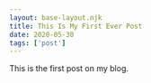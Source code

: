 ```yaml
---
layout: base-layout.njk
title: This Is My First Ever Post
date: 2020-05-30
tags: ['post']
---
```

This is the first post on my blog.

